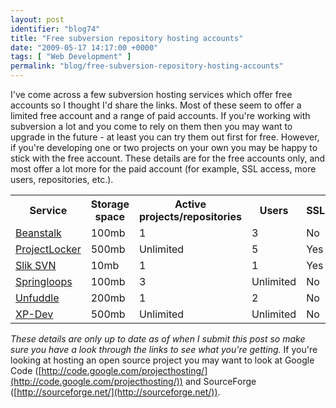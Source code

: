 ```yaml
---
layout: post
identifier: "blog74"
title: "Free subversion repository hosting accounts"
date: "2009-05-17 14:17:00 +0000"
tags: [ "Web Development" ]
permalink: "blog/free-subversion-repository-hosting-accounts"
---
```

I've come across a few subversion hosting services which offer free accounts so I thought I'd share the links. Most of these seem to offer a limited free account and a range of paid accounts. If you're working with subversion a lot and you come to rely on them then you may want to upgrade in the future - at least you can try them out first for free. However, if you're developing one or two projects on your own you may be happy to stick with the free account. These details are for the free accounts only, and most offer a lot more for the paid account (for example, SSL access, more users, repositories, etc.).

<!--more-->

<table width="100%" class="table"><tbody><tr><th>Service</th>
<th>Storage space</th>
<th>Active projects/repositories</th>
<th>Users</th>
<th>SSL</th>
</tr><tr><td><a target="_blank" rel="nofollow" href="http://www.beanstalkapp.com/pricing">Beanstalk</a></td>
<td>100mb</td>
<td>1</td>
<td>3</td>
<td>No</td>
</tr><tr><td><a target="_blank" rel="nofollow" href="https://www.projectlocker.com">ProjectLocker</a></td>
<td>500mb</td>
<td>Unlimited</td>
<td>5</td>
<td>Yes</td>
</tr><tr><td><a target="_blank" rel="nofollow" href="http://www.sliksvn.com/en/product-info/">Slik SVN</a></td>
<td>10mb</td>
<td>1</td>
<td>1</td>
<td>Yes</td>
</tr><tr><td><a target="_blank" rel="nofollow" href="https://www.springloops.com/signup/">Springloops</a></td>
<td>100mb</td>
<td>3</td>
<td>Unlimited</td>
<td>No</td>
</tr><tr><td><a target="_blank" rel="nofollow" href="http://unfuddle.com/accounts/plans">Unfuddle</a></td>
<td>200mb</td>
<td>1</td>
<td>2</td>
<td>No</td>
</tr><tr><td><a target="_blank" rel="nofollow" href="http://www.xp-dev.com/">XP-Dev</a></td>
<td>500mb</td>
<td>Unlimited</td>
<td>Unlimited</td>
<td>No</td>
</tr></tbody></table>

*These details are only up to date as of when I submit this post so make sure you have a look through the links to see what you're getting.* If you're looking at hosting an open source project you may want to look at Google Code ([http://code.google.com/projecthosting/](http://code.google.com/projecthosting/)) and SourceForge ([http://sourceforge.net/](http://sourceforge.net/)).